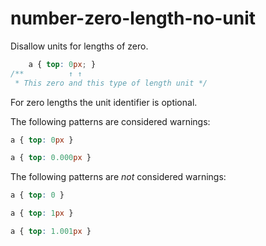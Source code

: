 # number-zero-length-no-unit

Disallow units for lengths of zero.

```css
    a { top: 0px; }
/**          ↑ ↑
 * This zero and this type of length unit */
```

For zero lengths the unit identifier is optional.

The following patterns are considered warnings:

```css
a { top: 0px }
```

```css
a { top: 0.000px }
```

The following patterns are *not* considered warnings:

```css
a { top: 0 }
```

```css
a { top: 1px }
```

```css
a { top: 1.001px }
```
